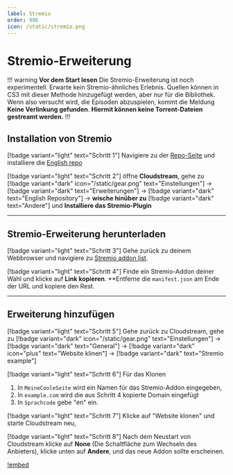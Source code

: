 ```yaml
---
label: Stremio
order: 996
icon: /static/stremio.png
---
```


# Stremio-Erweiterung

!!! warning **Vor dem Start lesen**
Die Stremio-Erweiterung ist noch experimentell. Erwarte kein Stremio-ähnliches Erlebnis. Quellen können in CS3 mit dieser Methode hinzugefügt werden, aber nur für die Bibliothek. Wenn also versucht wird, die Episoden abzuspielen, kommt die Meldung **Keine Verlinkung gefunden**. **Hiermit können keine Torrent-Dateien gestreamt werden.**
!!!

## Installation von Stremio

[!badge variant="light" text="Schritt 1"] Navigiere zu der [Repo-Seite](https://www.cloudstream.cf/repos) und installiere die [English repo](cloudstreamrepo://raw.githubusercontent.com/recloudstream/cloudstream-extensions/builds/repo.json)

[!badge variant="light" text="Schritt 2"] öffne **Cloudstream**, gehe zu [!badge variant="dark" icon="/static/gear.png" text="Einstellungen"] → [!badge variant="dark" text="Erweiterungen"] → [!badge variant="dark" text="English Repository"] → **wische hinüber zu** [!badge variant="dark" text="Andere"] und **Installiere das Stremio-Plugin**

___
## Stremio-Erweiterung herunterladen

[!badge variant="light" text="Schritt 3"] Gehe zurück zu deinem Webbrowser und navigiere zu [Stremio addon list](https://stremio-addons.netlify.app/).

[!badge variant="light" text="Schritt 4"] Finde ein Stremio-Addon deiner Wahl und klicke auf **Link kopieren**.  **Entferne die `manifest.json` am Ende der URL und kopiere den Rest.

___
## Erweiterung hinzufügen

[!badge variant="light" text="Schritt 5"] Gehe zurück zu Cloudstream, gehe zu [!badge variant="dark" icon="/static/gear.png" text="Einstellungen"] → [!badge variant="dark" text="General"] → [!badge variant="dark" icon="plus" text="Website klinen"] → [!badge variant="dark" text="Stremio example"]

[!badge variant="light" text="Schritt 6"] Für das Klonen

1. In `MeineCooleSeite` wird ein Namen für das Stremio-Addon eingegeben,
2. In `example.com` wird die aus Schritt 4 kopierte Domain eingefügt
3. In `Sprachcode` gebe "en" ein.

[!badge variant="light" text="Schritt 7"] Klicke auf "Website klonen" und starte Cloudstream neu,

[!badge variant="light" text="Schritt 8"] Nach dem Neustart von Cloudstream klicke auf **None** (Die Schaltfläche zum Wechseln des Anbieters), klicke unten auf **Andere**, und das neue Addon sollte erscheinen.

[!embed](https://www.youtube-nocookie.com/embed/iHZENk0MKXs)
